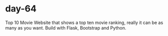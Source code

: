 # day-64
Top 10 Movie
Website that shows a top ten movie ranking, really it can be as many as you want.
Build with Flask, Bootstrap and Python.
